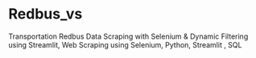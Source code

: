 # Redbus_vs
Transportation Redbus Data Scraping with Selenium &amp; Dynamic Filtering using Streamlit, Web Scraping using Selenium, Python, Streamlit , SQL
